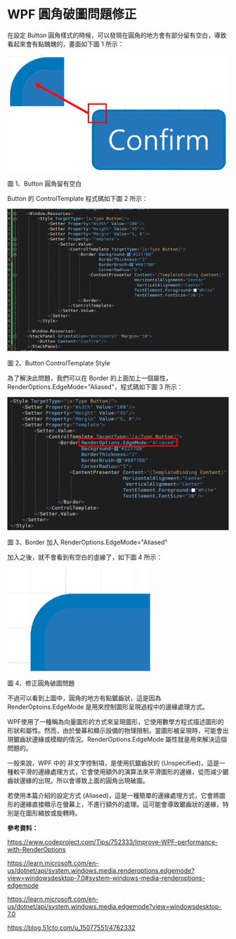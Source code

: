 # WPF 圓角破圖問題修正
在設定 Button 圓角樣式的時候，可以發現在圓角的地方會有部分留有空白，導致看起來會有點醜醜的，畫面如下圖 1 所示：

![](./images/image1.png)

圖 1、Button 圓角留有空白

Button 的 ControlTemplate 程式碼如下圖 2 所示：

![](./images/image2.png)

圖 2、Button ControlTemplate Style

為了解決此問題，我們可以在 Border 的上面加上一個屬性，RenderOptions.EdgeMode="Aliased"，程式碼如下圖 3 所示：

![](./images/image3.png)

圖 3、Border 加入 RenderOptions.EdgeMode="Aliased"

加入之後，就不會看到有空白的虛線了，如下圖 4 所示：

![](./images/image4.png)

圖 4、修正圓角破圖問題

不過可以看到上圖中，圓角的地方有點鋸齒狀，這是因為 RenderOptoins.EdgeMode 是用來控制圖形呈現過程中的邊緣處理方式。

WPF使用了一種稱為向量圖形的方式來呈現圖形，它使用數學方程式描述圖形的形狀和屬性。然而，由於螢幕和顯示設備的物理限制，當圖形被呈現時，可能會出現鋸齒狀邊緣或模糊的情況。RenderOptions.EdgeMode 屬性就是用來解決這個問題的。

一般來說，WPF 中的 非文字控制項，是使用抗鋸齒狀的
(Unspecified)，這是一種較平滑的邊緣處理方式，它會使用額外的演算法來平滑圖形的邊緣，從而減少鋸齒狀邊緣的出現。所以會導致上面的圓角出現破圖。

若使用本篇介紹的設定方式
(Aliased)，這是一種簡單的邊緣處理方式，它會將圖形的邊緣直接顯示在螢幕上，不進行額外的處理。這可能會導致鋸齒狀的邊緣，特別是在圖形縮放或旋轉時。

**參考資料：**

<https://www.codeproject.com/Tips/752333/Improve-WPF-performance-with-RenderOptions>

<https://learn.microsoft.com/en-us/dotnet/api/system.windows.media.renderoptions.edgemode?view=windowsdesktop-7.0#system-windows-media-renderoptions-edgemode>

<https://learn.microsoft.com/en-us/dotnet/api/system.windows.media.edgemode?view=windowsdesktop-7.0>

<https://blog.51cto.com/u_15077551/4762332>

